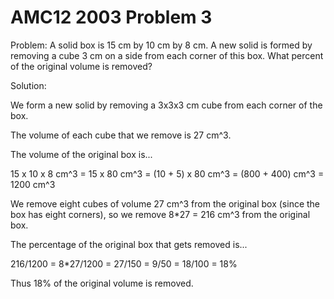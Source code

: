 # AMC12 2003 Problem 3

Problem: A solid box is 15 cm by 10 cm by 8 cm. A new solid is formed by removing a cube 3 cm on a side from each corner of this box. What percent of the original volume is removed?

Solution:

We form a new solid by removing a 3x3x3 cm cube from each corner of the box.

The volume of each cube that we remove is 27 cm^3.

The volume of the original box is... 

15 x 10 x 8 cm^3 
= 15 x 80 cm^3 
= (10 + 5) x 80 cm^3
= (800 + 400) cm^3
= 1200 cm^3

We remove eight cubes of volume 27 cm^3 from the original box (since the box has eight corners), so we remove 8*27 = 216 cm^3 from the original box.

The percentage of the original box that gets removed is...

216/1200
= 8*27/1200
= 27/150
= 9/50
= 18/100
= 18%

Thus 18% of the original volume is removed.
